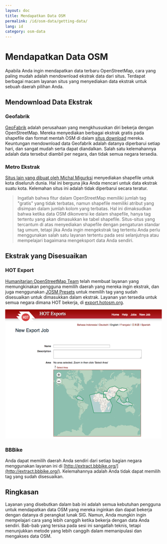 ```yaml
---
layout: doc
title: Mendapatkan Data OSM
permalink: /id/osm-data/getting-data/
lang: id
category: osm-data
---
```


Mendapatkan Data OSM
====================
Apabila Anda ingin mendapatkan data terbaru OpenStreetMap, cara yang paling mudah
adalah mendownload ekstrak data dari situs. Terdapat berbagai macam layanan situs 
yang menyediakan data ekstrak untuk sebuah daerah pilihan Anda. 

Mendownload Data Ekstrak
------------------------

### Geofabrik
[GeoFabrik](http://geofabrik.de) adalah perusahaan yang mengkhususkan diri bekerja
dengan OpenStreetMap. Mereka menyediakan berbagai ekstrak gratis pada shapefile dan 
format mentah OSM di dalam [situs download](http://download.geofabrik.de) mereka. 
Keuntungan mendownload data Geofabrik adalah datanya diperbarui setiap hari, dan 
sangat mudah serta dapat diandalkan. Salah satu kelemahannya adalah data tersebut
diambil per negara, dan tidak semua negara tersedia.

### Metro Ekstrak
[Situs lain yang dibuat oleh Michal Migurksi](http://metro.teczno.com/) menyediakan
shapefile untuk kota diseluruh dunia. Hal ini berguna jika Anda mencari untuk data
ekstrak suatu kota. Kelemahan situs ini adalah tidak diperbarui secara teratur.

>Ingatlah bahwa fitur dalam OpenStreetMap memiliki jumlah tag "gratis" yang 
>tidak terbatas, namun shapefile memiliki atribut yang disimpan dalam jumlah 
>kolom yang terbatas. Hal ini dimaksudkan bahwa ketika data OSM dikonversi
>ke dalam shapefile, hanya tag tertentu yang akan dimasukkan ke tabel shapefile.
>Situs-situs yang tercantum di atas menyediakan shapefile dengan pengaturan
>standar tag umum, tetapi jika Anda ingin mengekstrak tag tertentu Anda perlu
>menggunakan salah satu layanan tertentu pada sesi selanjutnya atau mempelajari
>bagaimana mengeksport data Anda sendiri.

Ekstrak yang Disesuaikan
-------------------------

### HOT Export
[Humanitarian OpenStreetMap Team](http://hotosm.org) telah membuat layanan yang 
memungkinakan pengguna memilih daerah yang mereka ingin ekstrak, dan juga menggunakan
[JOSM Presets](/bi/josm/josm-presets/) untuk memilih tag yang sudah disesuaikan untuk
dimasukkan dalam ekstrak. Layanan yan tersedia untuk semua negara dimana HOT bekerja, di
[export.hotosm.org](http://export.hotosm.org).

![hot exports][]

### BBBike
Anda dapat memilih daerah Anda sendiri dari setiap bagian negara menggunakan layanan ini di
[http://extract.bbbike.org/](http://extract.bbbike.org/). Kelemahannya adalah Anda tidak
dapat memilih tag yang sudah disesuaikan.

Ringkasan
----------
Layanan yang disebutkan dalam bab ini adalah semua kebutuhan pengguna untuk mendapatkan data 
OSM yang mereka inginkan dan dapat bekerja dengan datanya di perangkat lunak SIG. Namun, Anda
mungkin ingin mempelajari cara yang lebih canggih ketika bekerja dengan data Anda sendiri. 
Bab-bab yang tersisa pada sesi ini sangatlah teknis, tetapi menunjukkan metode yang lebih 
canggih dalam memanipulasi dan mengakses data OSM.


[hot exports]: /images/en/osm-data/getting-data/hot-exports.png
